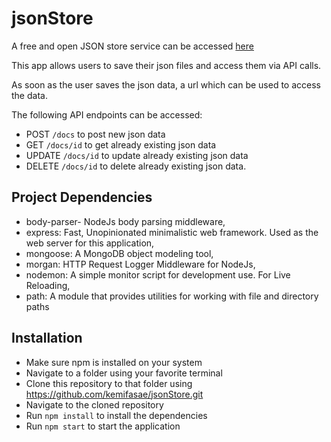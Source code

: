 # jsonStore
A free and open JSON store service can be accessed [here](https://jsonkemi.herokuapp.com/)

This app allows users to save their json files and access them via API calls.

As soon as the user saves the json data, a url which can be used to access the data.

The following API endpoints can be accessed:
- POST `/docs` to post new json data
- GET `/docs/id` to get already existing json data
- UPDATE `/docs/id` to update already existing json data
- DELETE `/docs/id` to delete already existing json data.

## Project Dependencies
 - body-parser- NodeJs body parsing middleware,
 - express: Fast, Unopinionated minimalistic web framework. Used as the web server for this application,
 - mongoose: A MongoDB object modeling tool,
 - morgan: HTTP Request Logger Middleware for NodeJs,
 - nodemon: A simple monitor script for development use. For Live Reloading,
 - path: A module that provides utilities for working with file and directory paths

## Installation
- Make sure npm is installed on your system
- Navigate to a folder using your favorite terminal
- Clone this repository to that folder using https://github.com/kemifasae/jsonStore.git
- Navigate to the cloned repository
- Run `npm install` to install the dependencies
- Run `npm start` to start the application
